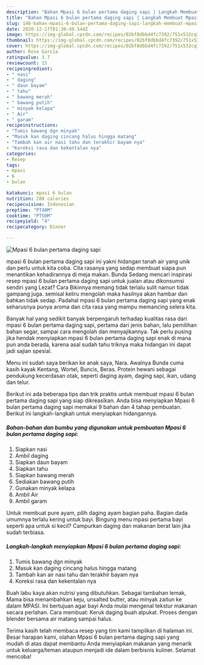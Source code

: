 ```yaml
---
description: "Bahan Mpasi 6 bulan pertama daging sapi | Langkah Membuat Mpasi 6 bulan pertama daging sapi Yang Enak Dan Lezat"
title: "Bahan Mpasi 6 bulan pertama daging sapi | Langkah Membuat Mpasi 6 bulan pertama daging sapi Yang Enak Dan Lezat"
slug: 146-bahan-mpasi-6-bulan-pertama-daging-sapi-langkah-membuat-mpasi-6-bulan-pertama-daging-sapi-yang-enak-dan-lezat
date: 2020-12-17T01:30:49.544Z
image: https://img-global.cpcdn.com/recipes/02bf8dbbd4fc7392/751x532cq70/mpasi-6-bulan-pertama-daging-sapi-foto-resep-utama.jpg
thumbnail: https://img-global.cpcdn.com/recipes/02bf8dbbd4fc7392/751x532cq70/mpasi-6-bulan-pertama-daging-sapi-foto-resep-utama.jpg
cover: https://img-global.cpcdn.com/recipes/02bf8dbbd4fc7392/751x532cq70/mpasi-6-bulan-pertama-daging-sapi-foto-resep-utama.jpg
author: Rose Garcia
ratingvalue: 3.7
reviewcount: 15
recipeingredient:
- " nasi"
- " daging"
- " daun bayam"
- " tahu"
- " bawang merah"
- " bawang putih"
- " minyak kelapa"
- " Air"
- " garam"
recipeinstructions:
- "Tumis bawang dgn minyak"
- "Masuk kan daging cincang halus hingga matang"
- "Tambah kan air nasi tahu dan terakhir bayam nya"
- "Koreksi rasa dan kekentalan nya"
categories:
- Resep
tags:
- mpasi
- 6
- bulan

katakunci: mpasi 6 bulan 
nutrition: 288 calories
recipecuisine: Indonesian
preptime: "PT40M"
cooktime: "PT50M"
recipeyield: "4"
recipecategory: Dinner

---
```



![Mpasi 6 bulan pertama daging sapi](https://img-global.cpcdn.com/recipes/02bf8dbbd4fc7392/751x532cq70/mpasi-6-bulan-pertama-daging-sapi-foto-resep-utama.jpg)


mpasi 6 bulan pertama daging sapi ini yakni hidangan tanah air yang unik dan perlu untuk kita coba. Cita rasanya yang sedap membuat siapa pun menantikan kehadirannya di meja makan.
Bunda Sedang mencari inspirasi resep mpasi 6 bulan pertama daging sapi untuk jualan atau dikonsumsi sendiri yang Lezat? Cara Bikinnya memang tidak terlalu sulit namun tidak gampang juga. semisal keliru mengolah maka hasilnya akan hambar dan bahkan tidak sedap. Padahal mpasi 6 bulan pertama daging sapi yang enak seharusnya punya aroma dan cita rasa yang mampu memancing selera kita.

Banyak hal yang sedikit banyak berpengaruh terhadap kualitas rasa dari mpasi 6 bulan pertama daging sapi, pertama dari jenis bahan, lalu pemilihan bahan segar, sampai cara mengolah dan menyajikannya. Tak perlu pusing jika hendak menyiapkan mpasi 6 bulan pertama daging sapi enak di mana pun anda berada, karena asal sudah tahu triknya maka hidangan ini dapat jadi sajian spesial.

Menu ini sudah saya berikan ke anak saya, Nara. Awalnya Bunda cuma kasih kayak Kentang, Wortel, Buncis, Beras. Protein hewani sebagai pendukung kecerdasan otak, seperti daging ayam, daging sapi, ikan, udang dan telur.


Berikut ini ada beberapa tips dan trik praktis untuk membuat mpasi 6 bulan pertama daging sapi yang siap dikreasikan. Anda bisa menyiapkan Mpasi 6 bulan pertama daging sapi memakai 9 bahan dan 4 tahap pembuatan. Berikut ini langkah-langkah untuk menyiapkan hidangannya.

<!--inarticleads1-->

##### Bahan-bahan dan bumbu yang digunakan untuk pembuatan Mpasi 6 bulan pertama daging sapi:

1. Siapkan  nasi
1. Ambil  daging
1. Siapkan  daun bayam
1. Siapkan  tahu
1. Siapkan  bawang merah
1. Sediakan  bawang putih
1. Gunakan  minyak kelapa
1. Ambil  Air
1. Ambil  garam


Untuk membuat pure ayam, pilih daging ayam bagian paha. Bagian dada umumnya terlalu kering untuk bayi. Bingung menu mpasi pertama bayi seperti apa untuk si kecil? Campurkan daging dan makanan berat lain jika sudah terbiasa. 

<!--inarticleads2-->

##### Langkah-langkah menyiapkan Mpasi 6 bulan pertama daging sapi:

1. Tumis bawang dgn minyak
1. Masuk kan daging cincang halus hingga matang
1. Tambah kan air nasi tahu dan terakhir bayam nya
1. Koreksi rasa dan kekentalan nya


Buah labu kaya akan nutrisi yang dibutuhkan. Sebagai tambahan lemak, Mama bisa menambahkan keju, unsalted butter, atau minyak zaitun ke dalam MPASI. Ini bertujuan agar bayi Anda mulai mengenal tekstur makanan secara perlahan. Cara membuat: Keruk daging buah alpukat. Proses dengan blender bersama air matang sampai halus. 

Terima kasih telah membaca resep yang tim kami tampilkan di halaman ini. Besar harapan kami, olahan Mpasi 6 bulan pertama daging sapi yang mudah di atas dapat membantu Anda menyiapkan makanan yang menarik untuk keluarga/teman ataupun menjadi ide dalam berbisnis kuliner. Selamat mencoba!
